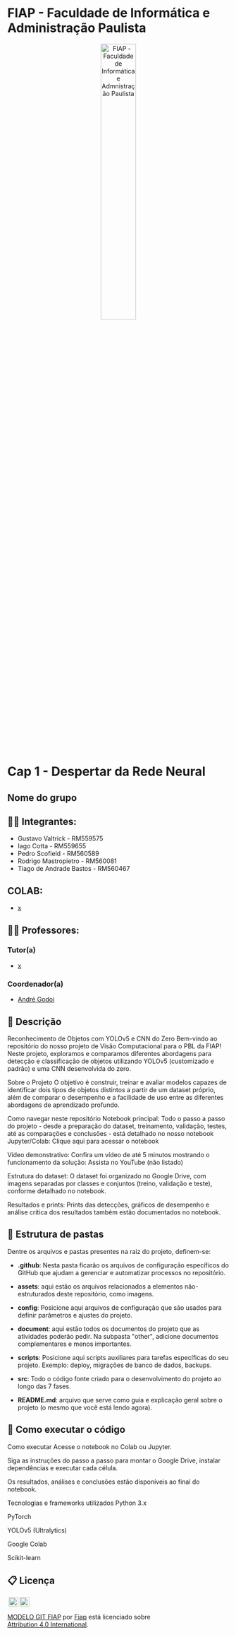 # FIAP - Faculdade de Informática e Administração Paulista

<p align="center">
<a href= "https://www.fiap.com.br/"><img src="assets/logo-fiap.png" alt="FIAP - Faculdade de Informática e Admnistração Paulista" border="0" width=40% height=40%></a>
</p>

<br>

# Cap 1 - Despertar da Rede Neural

 ## Nome do grupo

## 👨‍🎓 Integrantes: 
- Gustavo Valtrick - RM559575
- Iago Cotta - RM559655
- Pedro Scofield - RM560589
- Rodrigo Mastropietro - RM560081
- Tiago de Andrade Bastos - RM560467

## COLAB: 
- <a href="https://www.linkedin.com/in/lucas-gomes-moreira-15a8452a](https://colab.research.google.com/drive/19U-WqYOjLCmZl3YhQJme6AXL-_HV-7Cc#scrollTo=yit0_eGzBT8U/">x</a>

## 👩‍🏫 Professores:
### Tutor(a) 
- <a href="https://www.linkedin.com/in/lucas-gomes-moreira-15a8452a/">x</a>
### Coordenador(a)
- <a href="https://www.linkedin.com/in/profandregodoi/">André Godoi</a>


## 📜 Descrição
Reconhecimento de Objetos com YOLOv5 e CNN do Zero
Bem-vindo ao repositório do nosso projeto de Visão Computacional para o PBL da FIAP!
Neste projeto, exploramos e comparamos diferentes abordagens para detecção e classificação de objetos utilizando YOLOv5 (customizado e padrão) e uma CNN desenvolvida do zero.

Sobre o Projeto
O objetivo é construir, treinar e avaliar modelos capazes de identificar dois tipos de objetos distintos a partir de um dataset próprio, além de comparar o desempenho e a facilidade de uso entre as diferentes abordagens de aprendizado profundo.

Como navegar neste repositório
Notebook principal:
Todo o passo a passo do projeto - desde a preparação do dataset, treinamento, validação, testes, até as comparações e conclusões - está detalhado no nosso notebook Jupyter/Colab:
Clique aqui para acessar o notebook

Vídeo demonstrativo:
Confira um vídeo de até 5 minutos mostrando o funcionamento da solução:
Assista no YouTube (não listado)

Estrutura do dataset:
O dataset foi organizado no Google Drive, com imagens separadas por classes e conjuntos (treino, validação e teste), conforme detalhado no notebook.

Resultados e prints:
Prints das detecções, gráficos de desempenho e análise crítica dos resultados também estão documentados no notebook.

## 📁 Estrutura de pastas

Dentre os arquivos e pastas presentes na raiz do projeto, definem-se:

- <b>.github</b>: Nesta pasta ficarão os arquivos de configuração específicos do GitHub que ajudam a gerenciar e automatizar processos no repositório.

- <b>assets</b>: aqui estão os arquivos relacionados a elementos não-estruturados deste repositório, como imagens.

- <b>config</b>: Posicione aqui arquivos de configuração que são usados para definir parâmetros e ajustes do projeto.

- <b>document</b>: aqui estão todos os documentos do projeto que as atividades poderão pedir. Na subpasta "other", adicione documentos complementares e menos importantes.

- <b>scripts</b>: Posicione aqui scripts auxiliares para tarefas específicas do seu projeto. Exemplo: deploy, migrações de banco de dados, backups.

- <b>src</b>: Todo o código fonte criado para o desenvolvimento do projeto ao longo das 7 fases.

- <b>README.md</b>: arquivo que serve como guia e explicação geral sobre o projeto (o mesmo que você está lendo agora).

## 🔧 Como executar o código
Como executar
Acesse o notebook no Colab ou Jupyter.

Siga as instruções do passo a passo para montar o Google Drive, instalar dependências e executar cada célula.

Os resultados, análises e conclusões estão disponíveis ao final do notebook.

Tecnologias e frameworks utilizados
Python 3.x

PyTorch

YOLOv5 (Ultralytics)

Google Colab

Scikit-learn

## 📋 Licença

<img style="height:22px!important;margin-left:3px;vertical-align:text-bottom;" src="https://mirrors.creativecommons.org/presskit/icons/cc.svg?ref=chooser-v1"><img style="height:22px!important;margin-left:3px;vertical-align:text-bottom;" src="https://mirrors.creativecommons.org/presskit/icons/by.svg?ref=chooser-v1"><p xmlns:cc="http://creativecommons.org/ns#" xmlns:dct="http://purl.org/dc/terms/"><a property="dct:title" rel="cc:attributionURL" href="https://github.com/agodoi/template">MODELO GIT FIAP</a> por <a rel="cc:attributionURL dct:creator" property="cc:attributionName" href="https://fiap.com.br">Fiap</a> está licenciado sobre <a href="http://creativecommons.org/licenses/by/4.0/?ref=chooser-v1" target="_blank" rel="license noopener noreferrer" style="display:inline-block;">Attribution 4.0 International</a>.</p>
